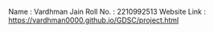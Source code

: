 Name : Vardhman Jain
Roll No. : 2210992513
Website Link : https://vardhman0000.github.io/GDSC/project.html
